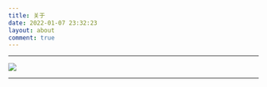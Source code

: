 ```yaml
---
title: 关于
date: 2022-01-07 23:32:23
layout: about
comment: true
---
```


------

![](/image/about.jpg)

------
